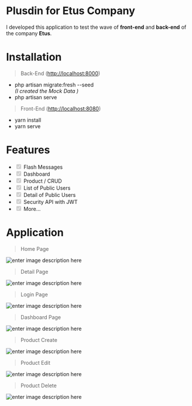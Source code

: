 <h1 id="plusdin-for-etus-company">Plusdin for Etus Company</h1>
<p>I developed this application to test the wave of <strong>front-end</strong> and <strong>back-end</strong> of the company <strong>Etus</strong>.</p>
<h1 id="installation">Installation</h1>
<blockquote>
<p>Back-End (<a href="http://localhost:8000">http://localhost:8000</a>)</p>
</blockquote>
<ul>
<li>php artisan migrate:fresh --seed<br>
<em>(I created the Mock Data )</em></li>
<li>php artisan serve</li>
</ul>
<blockquote>
<p>Front-End (<a href="http://localhost:8080">http://localhost:8080</a>)</p>
</blockquote>
<ul>
<li>yarn install</li>
<li>yarn serve</li>
</ul>
<h1 id="features">Features</h1>
<ul>
<li class="task-list-item"><input type="checkbox" class="task-list-item-checkbox" checked="true" disabled=""> Flash Messages</li>
<li class="task-list-item"><input type="checkbox" class="task-list-item-checkbox" checked="true" disabled=""> Dashboard</li>
<li class="task-list-item"><input type="checkbox" class="task-list-item-checkbox" checked="true" disabled=""> Product / CRUD</li>
<li class="task-list-item"><input type="checkbox" class="task-list-item-checkbox" checked="true" disabled=""> List of Public Users</li>
<li class="task-list-item"><input type="checkbox" class="task-list-item-checkbox" checked="true" disabled=""> Detail of Public Users</li>
<li class="task-list-item"><input type="checkbox" class="task-list-item-checkbox" checked="true" disabled=""> Security API with JWT</li>
<li class="task-list-item"><input type="checkbox" class="task-list-item-checkbox" checked="true" disabled=""> More…</li>
</ul>
<h1 id="application">Application</h1>
<blockquote>
<p>Home Page</p>
</blockquote>
<p><img src="https://i.ibb.co/mzgzvps/Screen-Shot-2020-03-18-at-12-14-17.png" alt="enter image description here"></p>
<blockquote>
<p>Detail Page</p>
</blockquote>
<p><img src="https://i.ibb.co/D15cNz6/Screen-Shot-2020-03-18-at-12-15-27.png" alt="enter image description here"></p>
<blockquote>
<p>Login Page</p>
</blockquote>
<p><img src="https://i.ibb.co/ZT50xxz/Screen-Shot-2020-03-18-at-12-18-33.png" alt="enter image description here"></p>
<blockquote>
<p>Dashboard Page</p>
</blockquote>
<p><img src="https://i.ibb.co/rbCgmgD/Screen-Shot-2020-03-18-at-12-23-15.png" alt="enter image description here"></p>
<blockquote>
<p>Product Create</p>
</blockquote>
<p><img src="https://i.ibb.co/6Hygzjf/Screen-Shot-2020-03-18-at-12-24-49.png" alt="enter image description here"></p>
<blockquote>
<p>Product Edit</p>
</blockquote>
<p><img src="https://i.ibb.co/8zSg0j3/Screen-Shot-2020-03-18-at-12-25-25.png" alt="enter image description here"></p>
<blockquote>
<p>Product Delete</p>
</blockquote>
<p><img src="https://i.ibb.co/Z2C2jcL/Screen-Shot-2020-03-18-at-12-25-39.png" alt="enter image description here"></p>

